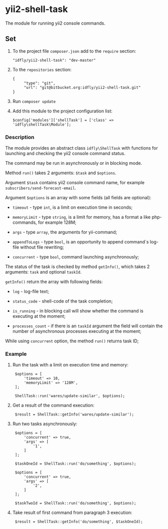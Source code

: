 # yii2-shell-task

The module for running yii2 console commands.

## Set

1. To the project file `composer.json` add to the `require` section:

      `"idfly/yii2-shell-task": "dev-master"`

2. To the `repositories` section:
      ```
      {
           "type": "git",
           "url": "git@bitbucket.org:idfly/yii2-shell-task.git"
      }
      ```

3. Run `composer update`

4. Add this module to the project configuration list:

      `$config['modules']['shellTask'] = ['class' => 'idfly\shellTask\Module'];`


### Description

The module provides an abstract class `idfly\ShellTask` with functions for 
launching and checking the yii2 console command status.

The command may be run in asynchronously or in blocking mode.

Method `run()` takes 2 arguments: `$task` and `$options`.

Argument `$task` contains yii2 console command name, for example 
`subscribers/send-forecast-email`.

Argument `$options` is an array with some fields (all fields are optional): 

* `timeout` - type `int`, is a limit on execution time in seconds;

* `memoryLimit` - type `string`, is a limit for memory, has a format a like
 php-commands, for example 128M;

* `args` - type `array`, the arguments for yii-command;

* `appendToLogs` - type `bool`, is an opportunity to append command`s log-file
without file rewriting;

* `concurrent` - type `bool`, command launching asynchronously;

The status of the task is checked by method `getInfo()`, which takes 2 
arguments: `task` and optional `taskId`.

`getInfo()` return the array with following fields:

* `log` - log-file text;

* `status_code` - shell-code of the task completion;

* `is_running` - in blocking call will show whether the command is executing 
at the moment;

* `processes_count` - if there is an `taskId` argument the field will contain
 the number of asynchronous processes executing at the moment;
 
While using `concurrent` option, the method `run()` returns task ID;

### Example

1. Run the task with a limit on execution time and memory:

        $options = [
            'timeout' => 10,
            'memoryLimit' => '128M',
        ];

        ShellTask::run('wares/update-similar', $options);

2. Get a result of the command execution:

        $result = ShellTask::getInfo('wares/update-similar');

3. Run two tasks asynchronously:

        $options = [
            'concurrent' => true,
            'args' => [
                '1',
            ]
        ];

        $taskOneId = ShellTask::run('do/something', $options);

        $options = [
            'concurrent' => true,
            'args' => [
                '2',
            ]
        ];

        $taskTwoId = ShellTask::run('do/something', $options);

4. Take result of first command from paragraph 3 execution:

        $result = ShellTask::getInfo('do/something', $taskOneId);
